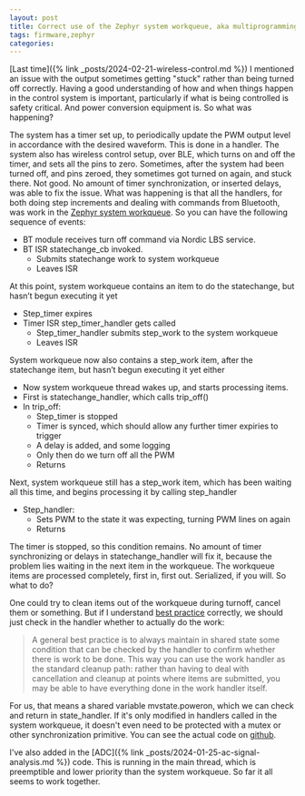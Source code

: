 ```yaml
---
layout: post
title: Correct use of the Zephyr system workqueue, aka multiprogramming is fun
tags: firmware,zephyr
categories: 
---
```


[Last time]({% link _posts/2024-02-21-wireless-control.md %}) I mentioned an issue with the output sometimes getting "stuck" rather than being turned off correctly. Having a good understanding of how and when things happen in the control system is important, particularly if what is being controlled is safety critical. And power conversion equipment is. So what was happening?

<!--more-->

The system has a timer set up, to periodically update the PWM output level in accordance with the desired waveform. This is done in a handler. The system also has wireless control setup, over BLE, which turns on and off the timer, and sets all the pins to zero. Sometimes, after the system had been turned off, and pins zeroed, they sometimes got turned on again, and stuck there. Not good. No amount of timer synchronization, or inserted delays, was able to fix the issue. What was happening is that all the handlers, for both doing step increments and dealing with commands from Bluetooth, was work in the [Zephyr system workqueue](https://docs.zephyrproject.org/latest/kernel/services/threads/workqueue.html). So you can have the following sequence of events:

*  BT module receives turn off command via Nordic LBS service. 
*  BT ISR statechange_cb invoked.
	* Submits statechange work to system workqueue
	* Leaves ISR

At this point, system workqueue contains an item to do the statechange, but hasn’t begun executing it yet

*  Step_timer expires
*  Timer ISR step_timer_handler gets called
    * Step_timer_handler submits step_work to the system workqueue
	* Leaves ISR

System workqueue now also contains a step_work item, after the statechange item, but hasn’t begun executing it yet either

* Now system workqueue thread wakes up, and starts processing items.
* First is statechange_handler, which calls trip_off()
* In trip_off:
	* Step_timer is stopped
	* Timer is synced, which should allow any further timer expiries to trigger
	* A delay is added, and some logging
	* Only then do we turn off all the PWM
	* Returns

Next, system workqueue still has a step_work item, which has been waiting all this time, and begins processing it by calling step_handler

*  Step_handler:
    * Sets PWM to the state it was expecting, turning PWM lines on again
    * Returns

The timer is stopped, so this condition remains. No amount of timer synchronizing or delays in statechange_handler will fix it, because the problem lies waiting in the next item in the workqueue. The workqueue items are processed completely, first in, first out. Serialized, if you will. So what to do?

One could try to clean items out of the workqueue during turnoff, cancel them or something. But if I understand [best practice](https://docs.zephyrproject.org/latest/kernel/services/threads/workqueue.html#workqueue-best-practices) correctly, we should just check in the handler whether to actually do the work:

> A general best practice is to always maintain in shared state some condition that can be checked by the handler to confirm whether there is work to be done. This way you can use the work handler as the standard cleanup path: rather than having to deal with cancellation and cleanup at points where items are submitted, you may be able to have everything done in the work handler itself.


For us, that means a shared variable mvstate.poweron, which we can check and return in state_handler. If it's only modified in handlers called in the system workqueue, it doesn't even need to be protected with a mutex or other synchronization primitive. You can see the actual code on [github](https://github.com/KalynaEnergy/mv).

I've also added in the [ADC]({% link _posts/2024-01-25-ac-signal-analysis.md %}) code. This is running in the main thread, which is preemptible and lower priority than the system workqueue. So far it all seems to work together.